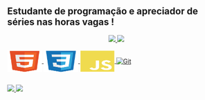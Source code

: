 ## Estudante de programação e apreciador de séries nas horas vagas !


<div align="center">
  <a href="https://github.com/celinxt">
  <img height="150em" src="https://github-readme-stats.vercel.app/api?username=celinxt&show_icons=true&theme=react&include_all_commits=true&count_private=true"/>
  <img height="150em" src="https://github-readme-stats.vercel.app/api/top-langs/?username=celinxt&theme=react&layout=compact"/>
  
 
  
</div>
<div style="display: inline_block"><br>
  <img align="center" alt="HTML" height="50" width="80" src="https://raw.githubusercontent.com/devicons/devicon/master/icons/html5/html5-original.svg">
  <img align="center" alt="CSS" height="50" width="80" src="https://raw.githubusercontent.com/devicons/devicon/master/icons/css3/css3-original.svg">
  <img align="center" alt="JS" height="50" width="80" src="https://raw.githubusercontent.com/devicons/devicon/master/icons/javascript/javascript-plain.svg">
  <img align="center" alt="Git" height="50" width=80" src="https://cdn.jsdelivr.net/gh/devicons/devicon/icons/git/git-original.svg">
</div>
  
  ##
  
 <a href="https://www.linkedin.com/in/marcelo-fianco-gomes-a62a51212/" target="_blank">
   <img src="https://img.shields.io/badge/-LinkedIn-%230077B5?style=for-the-badge&logo=linkedin&logoColor=white" target="_blank">
 </a>
 <a href = "mailto:marceloalphawolf@gmail.com">
   <img src="https://img.shields.io/badge/-Gmail-%23333?style=for-the-badge&logo=gmail&logoColor=white" target="_blank">
 </a>
 
  
  <!--![Snake animation](https://github.com/celinxt/celinxt/blob/output/github-contribution-grid-snake.svg)-->
  
 
</div>
